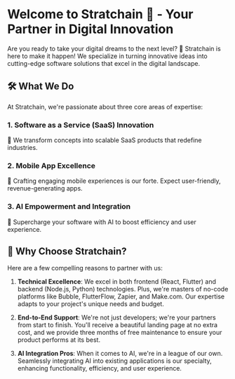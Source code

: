 # Welcome to Stratchain 👋 - Your Partner in Digital Innovation

Are you ready to take your digital dreams to the next level? 🚀 Stratchain is here to make it happen! We specialize in turning innovative ideas into cutting-edge software solutions that excel in the digital landscape.

## 🛠️ What We Do

At Stratchain, we're passionate about three core areas of expertise:

### 1. Software as a Service (SaaS) Innovation

🚀 We transform concepts into scalable SaaS products that redefine industries.

### 2. Mobile App Excellence

📱 Crafting engaging mobile experiences is our forte. Expect user-friendly, revenue-generating apps.

### 3. AI Empowerment and Integration

🤖 Supercharge your software with AI to boost efficiency and user experience.

## 🌟 Why Choose Stratchain?

Here are a few compelling reasons to partner with us:

1. **Technical Excellence**: We excel in both frontend (React, Flutter) and backend (Node.js, Python) technologies. Plus, we're masters of no-code platforms like Bubble, FlutterFlow, Zapier, and Make.com. Our expertise adapts to your project's unique needs and budget.

2. **End-to-End Support**: We're not just developers; we're your partners from start to finish. You'll receive a beautiful landing page at no extra cost, and we provide three months of free maintenance to ensure your product performs at its best.

3. **AI Integration Pros**: When it comes to AI, we're in a league of our own. Seamlessly integrating AI into existing applications is our specialty, enhancing functionality, efficiency, and user experience.
